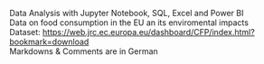 Data Analysis with Jupyter Notebook, SQL, Excel and Power BI <br>
Data on food consumption in the EU an its enviromental impacts <br>
Dataset:  https://web.jrc.ec.europa.eu/dashboard/CFP/index.html?bookmark=download <br>
Markdowns & Comments are in German
